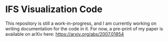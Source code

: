 # IFS Visualization Code

This repository is still a work-in-progress, and I am currently working on writing documentation for the code in it. For now, a pre-print of my paper is available on arXiv here: https://arxiv.org/abs/2007.01854